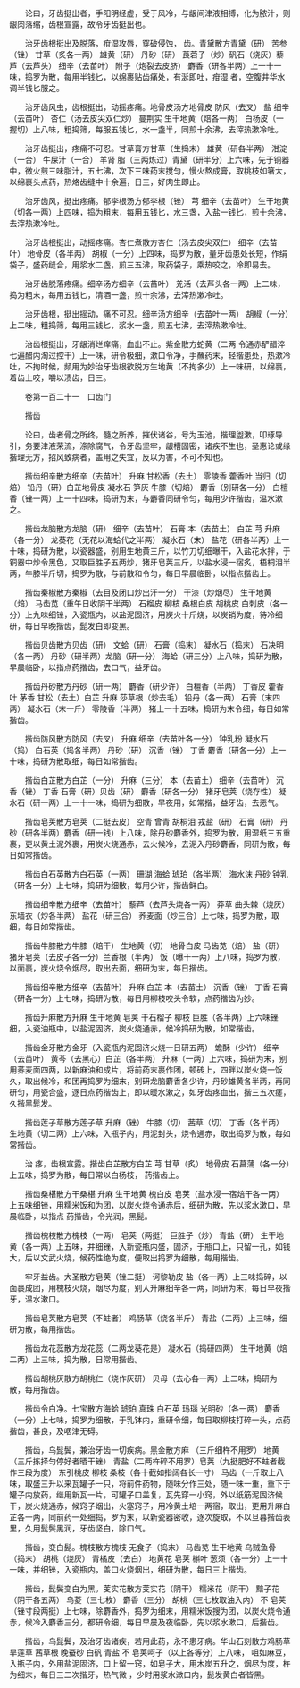 <!-- { "loadSidebar": true } -->
　　论曰，牙齿挺出者，手阳明经虚，受于风冷，与龈间津液相搏，化为脓汁，则龈肉落缩，齿根宣露，故令牙齿挺出也。

　　治牙齿根挺出及脱落，疳湿攻唇，穿破侵蚀， 齿。青黛散方青黛（研） 苦参（锉） 甘草（炙各一两） 雄黄（研） 丹砂（研） 莨菪子（炒）矾石（烧灰）藜芦（去芦头） 细辛（去苗叶） 附子（炮裂去皮脐） 麝香（研各半两）上一十一味，捣罗为散，每用半钱匕，以绵裹贴齿痛处，有涎即吐，疳湿 者，空腹井华水调半钱匕服之。

　　治牙齿风虫，齿根挺出，动摇疼痛。地骨皮汤方地骨皮 防风（去叉） 盐 细辛（去苗叶） 杏仁（汤去皮尖双仁炒） 蔓荆实 生干地黄（焙各一两） 白杨皮（一握切）上八味，粗捣筛，每服五钱匕，水一盏半，同煎十余沸，去滓热漱冷吐。

　　治牙齿挺出，疼痛不可忍。甘草膏方甘草（生捣末） 雄黄（研各半两） 泔淀（一合） 牛屎汁（一合） 羊肾 脂（三两炼过）青黛（研半分）上六味，先于铜器中，微火煎三味脂汁，五七沸，次下三味药末搅匀，慢火熬成膏，取桃枝如箸大，以绵裹头点药，热烙齿缝中十余遍，日三，好肉生即止。

　　治牙齿风，挺出疼痛。郁李根汤方郁李根（锉） 芎 细辛（去苗叶） 生干地黄（切各一两）上四味，捣为粗末，每用五钱匕，水三盏，入盐一钱匕，煎十余沸，去滓热漱冷吐。

　　治牙齿根挺出，动摇疼痛。杏仁煮散方杏仁（汤去皮尖双仁） 细辛（去苗叶） 地骨皮（各半两） 胡椒（一分）上四味，捣罗为散，量牙齿患处长短，作绢袋子，盛药缝合，用浆水二盏，煎三五沸，取药袋子，乘热咬之，冷即易去。

　　治牙齿脱落疼痛。细辛汤方细辛（去苗叶） 羌活（去芦头各一两）上二味，捣为粗末，每用五钱匕，清酒一盏，煎十余沸，去滓热漱冷吐。

　　治牙齿根，挺出摇动，痛不可忍。细辛汤方细辛（去苗叶一两） 胡椒（一分）上二味，粗捣筛，每用三钱匕，浆水一盏，煎五七沸，去滓热漱冷吐。

　　治齿根挺出，牙龈消烂痒痛，血出不止。紫金散方蛇黄（二两 令通赤酽醋淬七遍醋内淘过控干）上一味，研令极细，漱口令净，手蘸药末，轻揩患处，热漱冷吐，不拘时候，频用为妙治牙齿根欲脱方生地黄（不拘多少）上一味研，以绵裹，着齿上咬，嚼以渍齿，日三。

　　卷第一百二十一　口齿门

　　揩齿

　　论曰，齿者骨之所终，髓之所养，摧伏诸谷，号为玉池，揩理盥漱，叩琢导引，务要津液荣流，涤除腐气，令牙齿坚牢，龈槽固密，诸疾不生也，圣惠论或缘揩理无方，招风致病者，盖用之失宜，反以为害，不可不知也。

　　揩齿细辛散方细辛（去苗叶） 升麻 甘松香（去土） 零陵香 藿香叶 当归（切焙） 铅丹（研）白芷地骨皮 凝水石 笋灰 牛膝（切焙） 麝香（别研各一分） 白檀香（锉一两）上一十四味，捣研为末，与麝香同研令匀，每用少许揩齿，温水漱之。

　　揩齿龙脑散方龙脑（研） 细辛（去苗叶） 石膏 本（去苗土） 白芷 芎 升麻（各一分） 龙葵花（无花以海蛤代之半两） 凝水石（末） 盐花（研各半两）上一十味，捣研为散，以瓷器盛，别用生地黄三斤，以竹刀切细曝干，入盐花水拌，于铜器中炒令黑色，又取巨胜子五两炒，猪牙皂荚三斤，以盐水浸一宿炙，梧桐泪半两，牛膝半斤切，捣罗为散，与前散和令匀，每日早晨临卧，以指点揩齿上。

　　揩齿秦椒散方秦椒（去目及闭口炒出汗一分） 干漆（炒烟尽） 生干地黄（焙） 马齿苋（重午日收阴干半两） 石榴皮 柳枝 桑根白皮 胡桃皮 白刺皮（各一分）上九味细锉，入瓷瓶内，以盐泥固济，用炭火十斤烧，以炭销为度，待冷细研，每日早晚揩齿，髭发白即变黑。

　　揩齿贝齿散方贝齿（研） 文蛤（研） 石膏（捣末） 凝水石（捣末） 石决明（各一两） 丹砂（研半两）龙脑（研一分） 海蛤（研三分）上八味，捣研为散，早晨临卧，以指点药揩齿，去口气，益牙齿。

　　揩齿丹砂散方丹砂（研一两） 麝香（研少许） 白檀香（半两） 丁香皮 藿香叶 茅香 甘松（去土）白芷 升麻 莎草根（炒去毛） 铅丹（各一两） 石膏（末四两） 凝水石（末一斤） 零陵香（半两） 猪上一十五味，捣研为末令细，每日如常揩齿。

　　揩齿防风散方防风（去叉） 升麻 细辛（去苗叶各一分） 钟乳粉 凝水石（捣） 白石英（捣各半两） 丹砂（研） 沉香（锉） 丁香 麝香（研各一分）上一十味，捣研为散取细，每日如常揩齿。

　　揩齿白芷散方白芷（一分） 升麻（三分） 本（去苗土） 细辛（去苗叶） 沉香（锉） 丁香 石膏（研）贝齿（研） 麝香（研各一分） 猪牙皂荚（烧存性） 凝水石（研一两）上一十一味，捣研为细散，早夜用，如常揩，益牙齿，去恶气。

　　揩齿皂荚散方皂荚（二挺去皮） 空青 曾青 胡桐泪 戎盐（研） 石膏（研） 丹砂（研各半两）麝香（研一钱）上八味，除丹砂麝香外，捣罗为散，用湿纸三五重裹，更以黄土泥外裹，用炭火烧通赤，去火候冷，去泥入丹砂麝香，同研为散，每日如常揩齿。

　　揩齿白石英散方白石英（一两） 珊瑚 海蛤 琥珀（各半两） 海水沫 丹砂 钟乳（研各一分）上七味，捣研为细散，每用少许，揩齿鲜白。

　　揩齿细辛散方细辛（去苗叶） 藜芦（去芦头烧各一两） 莽草 曲头棘（烧灰） 东墙衣（炒各半两） 盐花（研三合） 荞麦面（炒三合）上七味，捣罗为散，取细，每日如常揩齿。

　　揩齿牛膝散方牛膝（焙干） 生地黄（切） 地骨白皮 马齿苋（焙） 盐（研） 猪牙皂荚（去皮子各一分）兰香根（半两） 饭（曝干一两）上八味，捣罗为散，以面裹，炭火烧令烟尽，取出去面，细研为末，每日揩齿。

　　揩齿细辛散方细辛（去苗叶） 升麻 白芷 本（去苗土） 沉香（锉） 丁香 石膏（研各一分）上七味，捣研为散，每日用柳枝咬头令软，点药揩齿为妙。

　　揩齿升麻散方升麻 生干地黄 皂荚 干石榴子 柳枝 巨胜（各半两）上六味锉细，入瓷油瓶中，以盐泥固济，炭火烧通赤，候冷捣研为散，如常揩齿。

　　揩齿金牙散方金牙（入瓷瓶内泥固济火烧一日研五两） 蟾酥（少许） 细辛（去苗叶） 黄芩（去黑心）白芷（各半两） 升麻（一两）上六味，捣研为末，别用荞麦面四两，以新麻油和成片，将前药末裹作团，顿砖上，四畔以炭火烧一饭久，取出候冷，和团再捣罗为细末，别研龙脑麝香各少许，丹砂雄黄各半两，再同研匀，用瓷合盛，逐日点药揩齿上，即以暖水漱之，如牙齿疼血出，揩三五次瘥，久揩黑髭发。

　　揩齿莲子草散方莲子草 升麻（锉） 牛膝（切） 茜草（切） 丁香（各半两） 生地黄（切二两）上六味，入瓶子内，用泥封头，烧令通赤，取出捣罗为散，每如常揩齿。

　　治 疼，齿根宣露。揩齿白芷散方白芷 芎 甘草（炙） 地骨皮 石菖蒲（各一分）上五味，捣罗为散，每日常以白杨枝， 药揩齿上。

　　揩齿桑椹散方干桑椹 升麻 生干地黄 槐白皮 皂荚（盐水浸一宿焙干各一两）上五味细锉，用糯米饭和为团，以炭火烧令通赤后，细研为散，先以浆水漱口，早晨临卧，以指点 药揩齿，令光润，黑髭。

　　揩齿槐枝散方槐枝（一两） 皂荚（两挺） 巨胜子（炒） 青盐（研） 生干地黄（各一两）上五味，并细锉，入新瓷瓶内盛，固济，于瓶口上，只留一孔，如钱大，后以文武火烧，候药性绝为度，便取出捣罗为细散，每用揩齿。

　　牢牙益齿。大圣散方皂荚（锉二挺） 诃黎勒皮 盐（各一两）上三味捣碎，以面裹成团，用槐枝火烧，烟尽为度，别入升麻细辛各一两，同研为末，每日早夜揩牙，温水漱口。

　　揩齿皂荚散方皂荚（不蛀者） 鸡肠草（烧各半斤） 青盐（二两）上三味，细研为散，每用揩齿。

　　揩齿龙花蕊散方龙花蕊（二两龙葵花是） 凝水石（捣研四两） 生干地黄（焙二两）上三味，捣为散，日常用揩齿。

　　揩齿胡桃灰散方胡桃仁（烧作灰研） 贝母（去心各一两）上二味，捣研为散，每用揩齿。

　　揩齿令白净。七宝散方海蛤 琥珀 真珠 白石英 玛瑙 光明砂（各一两） 麝香（一分）上七味，捣罗为细散，于乳钵内，重研令细，每日取柳枝打碎一头，点药揩齿，甚良，及咽津无碍。

　　揩齿，乌髭鬓，兼治牙齿一切疾病。黑金散方麻 （三斤细杵不用罗） 地黄（三斤拣择匀停好者晒干锉） 青盐（二两杵碎不用罗）皂荚（九挺肥好不蛀者截作三段为度） 东引桃皮 柳枝 桑枝（各十截如指阔各长一寸） 马齿（一斤取上八味，取盛三升以来瓦罐子一只，将前件药物，随味分作三处，随一味一重，重下于罐子内放药，继用新瓦一片，可罐子口盖复，瓦先穿一小窍，外以纸筋泥固济候干，炭火烧通赤，候窍子烟出，火塞窍子，用冷黄土培一两宿，取出，更用升麻白芷各一两，同前药一处细捣，罗为末，以新瓷器密收，逐次旋取，不以旦暮揩齿表里，久用髭鬓黑润，牙齿坚白，除口气。

　　揩齿，变白髭。槐枝散方槐枝 无食子（捣末） 马齿苋 生干地黄 乌贼鱼骨（捣末） 胡桃（烧灰） 青橘皮（去白） 地黄花 皂荚 槲叶 葱须（各一分）上一十一味，并细锉，入瓷瓶内，盖口火烧烟出，细研为散，每日三上揩齿。

　　揩齿，髭鬓变白为黑。芰实花散方芰实花（阴干） 糯米花（阴干） 黯子花（阴干各五两） 乌菱（三七枚） 麝香（三分） 胡桃（三七枚取油入内） 不 皂荚（锉寸段两挺）上七味，除麝香外，捣罗为细末，用糯米饭搜为团，以炭火烧令通赤，候冷入麝香三分，都研令细，每日早晨及夜临卧，先以浆水漱口，后揩齿。

　　揩齿，乌髭鬓，及治牙齿诸疾，若用此药，永不患牙病。华山石刻散方鸡肠草 旱莲草 茜草根 晚蚕砂 白矾 青盐 不 皂荚呵子（以上各等分）上八味， 咀如麻豆，入瓶子内，外用盐泥固济，口上留一窍，如皂子大，用木炭五升之，烟尽为度，杵为细末，每日三二次揩牙，热气微 ，少时用浆水漱口内，髭发黄白者皆黑。


